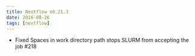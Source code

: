 ```yaml
---
title: Nextflow v0.21.3
date: 2016-08-26
tags: [nextflow]
---
```


- Fixed Spaces in work directory path stops SLURM from accepting the job #218
